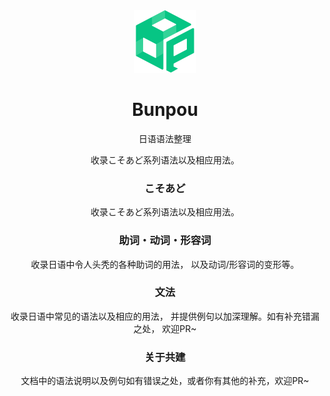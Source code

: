 <!--
 * @Author: haifeng.lu haifeng.lu@ly.com
 * @Date: 2023-06-08 15:34:23
 * @LastEditors: haifeng.lu haifeng.lu@ly.com
 * @LastEditTime: 2023-08-01 13:56:32
 * @FilePath: /bunpou/README.md
 * @Description: 
 * 
-->

<div align=center><img src='./public/imgs/BP.svg' width=100 /></div>

<h1 align=center> Bunpou </h1>

<p align=center>日语语法整理</p>

<p align=center>收录こそあど系列语法以及相应用法。</p>

<h3 align=center>こそあど</h3>

<p align=center>收录こそあど系列语法以及相应用法。</p>

<h3 align=center>助词・动词・形容词</h3>

<p align=center>收录日语中令人头秃的各种助词的用法， 以及动词/形容词的变形等。</p>

<h3 align=center>文法</h3>

<p align=center>收录日语中常见的语法以及相应的用法， 并提供例句以加深理解。如有补充错漏之处， 欢迎PR~</p>

<h3 align=center>关于共建</h3>

<p align=center>文档中的语法说明以及例句如有错误之处，或者你有其他的补充，欢迎PR~</p>
